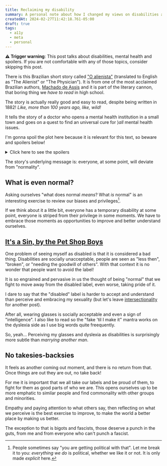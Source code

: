 ```yaml
---
title: Reclaiming my disability
summary: A personal note about how I changed my views on disabilities and started seeing myself as a disabled person, and why it is a good thing.
createdAt: 2024-02-27T11:42:18.761-05:00
draft: true
tags:
  - a11y
  - meta
  - personal
---
```

**⚠️ Trigger warning**: This post talks about disabilities, mental health and spoilers. If you are not comfortable with any of those topics, consider skipping this post.

There is this Brazilian short story called ["O alienista"](https://en.wikipedia.org/wiki/O_alienista) (translated to English as "The Alienist" or "The Physician"). It is from one of the most acclaimed Brazilian authors, [Machado de Assis](https://en.wikipedia.org/wiki/Machado_de_Assis) and it is part of the literary cannon, that boring thing we _have to read_ in high school.

The story is actually really good and easy to read, despite being written in 1882! _Like, more than 100 years ago, like, wild!_

It tells the story of a doctor who opens a mental health institution in a small town and goes on a quest to find an universal cure for )_all_ mental health issues.

I'm gonna spoil the plot here because it is relevant for this text, so beware and spoilers below!

<details>
  <summary>Click here to see the spoilers</summary>
  The doctor starts admitting people to the facility, in the beginning all is good and the people going there have perceivable things going on. As time passes, he starts admitting people with even more nuanced and subtle "things", to the point where a whole chunk of the population is in the facility and the rest who is not starts to get worried they will be admitted there soon.
</details>

The story's underlying message is: everyone, at some point, will deviate from "normality".

## What is even normal?

Asking ourselves "what does normal _means_? What _is_ normal" is an interesting exercise to review our biases and privileges[^1].

If we think about it a little bit, everyone has a temporary disability at some point, everyone is striped from their privilege in some moments. We have to embrace those moments as opportunities to improve and better understand ourselves.

## [It's a Sin, by the Pet Shop Boys](https://youtu.be/dRHetRTOD1Q?si=ueQfq8pfbXjEWxIc)

One problem of seeing myself as disabled is that it is considered a bad thing. Disabilities are socially unacceptable, people are seen as "less then", "broken", or "needing the goodwill of others". With that context it is no wonder that people want to avoid the label!

It is so engrained and pervasive in us the thought of being "normal" that we fight to move away from the disabled label, even worse, taking pride of it.

I dare to say that the "disabled" label is harder to accept and understand than perceive and embracing my sexuality (but let's leave [intersectionality](https://en.wikipedia.org/wiki/Intersectionality) for another post).

After all, wearing glasses is socially acceptable and even a sign of "intelligence". I also like to read so the "fake 'til I make it" mantra works on the dyslexia side as I use big words quite freequently.

So, yeah... Perceiving my glasses and dyslexia as disabilities is surprisingly more subtle than _marrying another man_.

## No takesies-backsies

It feels as another coming out moment, and there is no return from that. Once things are out they are out, no take back!

For me it is important that we all take our labels and be proud of them, to fight for them as good parts of who we are. This opens ourselves up to be more emphatic to similar people and find commonality with other groups and minorities.

Empathy and paying attention to what others say, then reflecting on what we perceive is the best exercise to improve, to make the world a better place by making us better.

The exception to that is bigots and fascists, those deserve a punch in the guts, from me and from everyone who can't punch a fascist.

[^1]: People sometimes say "you are getting political with that". Let me break it to you: _everything we do_ is political, whether we like it or not. It is only made _explicit_ here.

